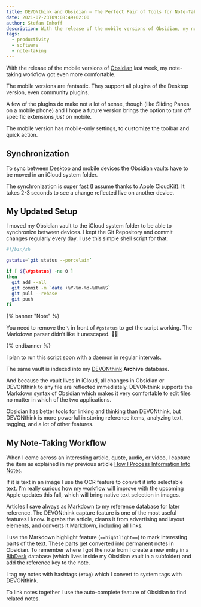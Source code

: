 ```yaml
---
title: DEVONthink and Obsidian – The Perfect Pair of Tools for Note-Taking
date: 2021-07-23T09:08:49+02:00
author: Stefan Imhoff
description: With the release of the mobile versions of Obsidian, my note-taking workflow with Obsidian and DEVONthink is now even more fun than before.
tags:
  - productivity
  - software
  - note-taking
---
```


With the release of the mobile versions of [Obsidian](https://obsidian.md/) last week, my note-taking workflow got even more comfortable.

The mobile versions are fantastic. They support all plugins of the Desktop version, even community plugins.

A few of the plugins do make not a lot of sense, though (like Sliding Panes on a mobile phone) and I hope a future version brings the option to turn off specific extensions _just_ on mobile.

The mobile version has mobile-only settings, to customize the toolbar and quick action.

## Synchronization

To sync between Desktop and mobile devices the Obsidian vaults have to be moved in an iCloud system folder.

The synchronization is super fast (I assume thanks to Apple CloudKit). It takes 2-3 seconds to see a change reflected live on another device.

## My Updated Setup

I moved my Obsidian vault to the iCloud system folder to be able to synchronize between devices. I kept the Git Repository and commit changes regularly every day. I use this simple shell script for that:

```bash
#!/bin/sh

gstatus=`git status --porcelain`

if [ ${\#gstatus} -ne 0 ]
then
  git add --all
  git commit -m `date +%Y-%m-%d-%H%m%S`
  git pull --rebase
  git push
fi
```

{% banner "Note" %}

You need to remove the `\` in front of `#gstatus` to get the script working. The Markdown parser didn’t like it unescaped. 🤷‍♂️

{% endbanner %}

I plan to run this script soon with a daemon in regular intervals.

The same vault is indexed into my [DEVONthink](https://devontechnologies.com/apps/devonthink) **Archive** database.

And because the vault lives in iCloud, all changes in Obsidian or DEVONthink to any file are reflected immediately. DEVONthink supports the Markdown syntax of Obsidian which makes it very comfortable to edit files no matter in which of the two applications.

Obsidian has better tools for linking and thinking than DEVONthink, but DEVONthink is more powerful in storing reference items, analyzing text, tagging, and a lot of other features.

## My Note-Taking Workflow

When I come across an interesting article, quote, audio, or video, I capture the item as explained in my previous article [How I Process Information Into Notes](/processing-information-into-notes/).

If it is text in an image I use the OCR feature to convert it into selectable text. I’m really curious how my workflow will improve with the upcoming Apple updates this fall, which will bring native text selection in images.

Articles I save always as Markdown to my reference database for later reference. The DEVONthink capture feature is one of the most useful features I know. It grabs the article, cleans it from advertising and layout elements, and converts it Markdown, including all links.

I use the Markdown highlight feature (`==hightlight==`) to mark interesting parts of the text. These parts get converted into permanent notes in Obsidian. To remember where I got the note from I create a new entry in a [BibDesk](https://bibdesk.sourceforge.io/) database (which lives inside my Obsidian vault in a subfolder) and add the reference key to the note.

I tag my notes with hashtags (`#tag`) which I convert to system tags with DEVONthink.

To link notes together I use the auto-complete feature of Obsidian to find related notes.
